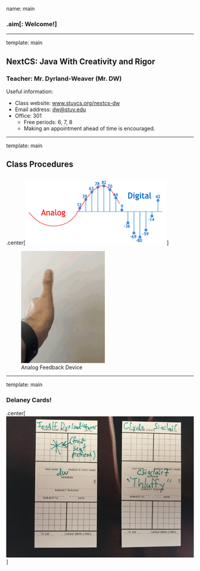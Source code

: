name: main

### .aim[: Welcome!]
<style>
.aim {
font-size: .75em;
border-bottom: 1px solid lightgray;
margin: 1px;
}
.remark-inline-code {
  background-color: lightgray;
  border-radius: 3px;
  padding-left: 2px;
  padding-right: 2px;
}
h4 {font-size: 1.5em}
</style>

---
template: main

## NextCS: Java With Creativity and Rigor
### Teacher: Mr. Dyrland-Weaver (Mr. DW)
Useful information:
- Class website: www.stuycs.org/nextcs-dw
- Email address: dw@stuy.edu
- Office: 301
  - Free periods: 6, 7, 8
  - Making an appointment ahead of time is encouraged.

---
template: main

#### Class Procedures

.center[![Analog & Digital](img/00_anglog_dig.png)]

<figure>
  <img src="img/00_analog_fbk_dev.gif">
  <figcaption>Analog Feedback Device</figcaption>
</figure>


---
template: main

### Delaney Cards!
.center[![dcards](img/00_delaney_example.jpg)]
